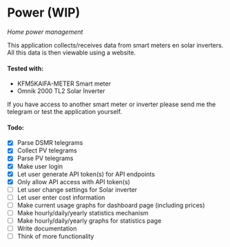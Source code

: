 # Power **(WIP)**
_Home power management_


This application collects/receives data from smart meters en solar inverters. 
All this data is then viewable using a website.


#### Tested with:
- KFM5KAIFA-METER Smart meter
- Omnik 2000 TL2 Solar Inverter

If you have access to another smart meter or inverter please send me the telegram or test the application yourself.

#### Todo:
- [x] Parse DSMR telegrams
- [x] Collect PV telegrams
- [x] Parse PV telegrams
- [x] Make user login
- [x] Let user generate API token(s) for API endpoints
- [x] Only allow API access with API token(s)
- [ ] Let user change settings for Solar inverter
- [ ] Let user enter cost information
- [ ] Make current usage graphs for dashboard page (including prices)
- [ ] Make hourly/daily/yearly statistics mechanism
- [ ] Make hourly/daily/yearly graphs for statistics page
- [ ] Write documentation
- [ ] Think of more functionality